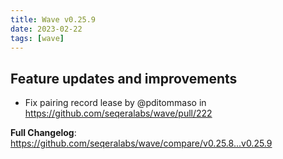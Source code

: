 ```yaml
---
title: Wave v0.25.9
date: 2023-02-22
tags: [wave]
---
```


## Feature updates and improvements

- Fix pairing record lease by @pditommaso in https://github.com/seqeralabs/wave/pull/222

**Full Changelog**: https://github.com/seqeralabs/wave/compare/v0.25.8...v0.25.9
